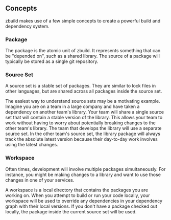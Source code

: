 ## Concepts

zbuild makes use of a few simple concepts to create a powerful build and dependency system.

### Package

The package is the atomic unit of zbuild. It represents something that can be "depended on", such as a shared library. The source of a package will typically be stored as a single git repository.

### Source Set

A source set is a stable set of packages. They are similar to lock files in other languages, but are shared across all packages inside the source set.

The easiest way to understand source sets may be a motivating example. Imagine you are on a team in a large company and have taken a dependency on another team's library. Your team will share a single source set that will contain a stable version of the library. This allows your team to work without having to worry about potentially breaking changes to the other team's library. The team that develops the library will use a separate source set. In the other team's source set, the library package will always track the absolute latest version because their day-to-day work involves using the latest changes.

### Workspace

Often times, development will involve multiple packages simultaneously. For instance, you might be making changes to a library and want to use those changes in one of your services.

A workspace is a local directory that contains the packages you are working on. When you attempt to build or run your code locally, your workspace will be used to override any dependencies in your dependency graph with their local versions. If you don't have a package checked out locally, the package inside the current source set will be used.
